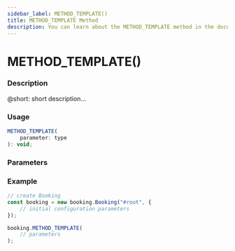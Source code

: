 ```yaml
---
sidebar_label: METHOD_TEMPLATE()
title: METHOD_TEMPLATE Method
description: You can learn about the METHOD_TEMPLATE method in the documentation of the DHTMLX JavaScript Booking library. Browse developer guides and API reference, try out code examples and live demos, and download a free 30-day evaluation version of DHTMLX Booking.
---
```


# METHOD_TEMPLATE()

### Description

@short: short description...

### Usage

~~~jsx {}
METHOD_TEMPLATE(
	parameter: type
): void;
~~~

### Parameters

### Example

~~~jsx {7-10}
// create Booking
const booking = new booking.Booking("#root", {
	// initial configuration parameters
});

booking.METHOD_TEMPLATE(
	// parameters
);
~~~
